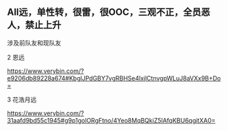 ## All远，单性转，很雷，很OOC，三观不正，全员恶人，禁止上升

涉及前队友和现队友


2 恩远

https://www.verybin.com/?e9206db89228a674#KbglJPdGBY7vgRBHSe4lxjlCtnvgpWLuJ8aVXx9B+Do= 

3 花浩月远

https://www.verybin.com/?31aafd9bd55c1945#g9p1golORgFtno/4Yeo8MqBQkiZ5lAfqKBU6qgitXA0=
